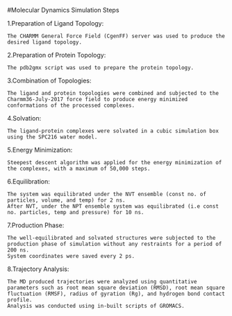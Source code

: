 #Molecular Dynamics Simulation Steps

1.Preparation of Ligand Topology:
```
The CHARMM General Force Field (CgenFF) server was used to produce the desired ligand topology.
```
2.Preparation of Protein Topology:
```
The pdb2gmx script was used to prepare the protein topology.
```
3.Combination of Topologies:
```
The ligand and protein topologies were combined and subjected to the Charmm36-July-2017 force field to produce energy minimized conformations of the processed complexes.
```
4.Solvation:
```
The ligand-protein complexes were solvated in a cubic simulation box using the SPC216 water model.
```
5.Energy Minimization:
```
Steepest descent algorithm was applied for the energy minimization of the complexes, with a maximum of 50,000 steps.
```
6.Equilibration:
```
The system was equilibrated under the NVT ensemble (const no. of particles, volume, and temp) for 2 ns.
After NVT, under the NPT ensemble system was equilibrated (i.e const no. particles, temp and pressure) for 10 ns.
```
7.Production Phase:
```
The well-equilibrated and solvated structures were subjected to the production phase of simulation without any restraints for a period of 200 ns.
System coordinates were saved every 2 ps.
```
8.Trajectory Analysis:
```
The MD produced trajectories were analyzed using quantitative parameters such as root mean square deviation (RMSD), root mean square fluctuation (RMSF), radius of gyration (Rg), and hydrogen bond contact profile.
Analysis was conducted using in-built scripts of GROMACS.
```
